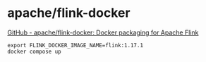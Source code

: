 # apache/flink-docker

[GitHub - apache/flink-docker: Docker packaging for Apache Flink](https://github.com/apache/flink-docker)


```shell
export FLINK_DOCKER_IMAGE_NAME=flink:1.17.1
docker compose up
```
